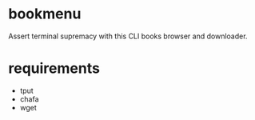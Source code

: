 # bookmenu
Assert terminal supremacy with this CLI books browser and downloader.

# requirements
- tput
- chafa
- wget
